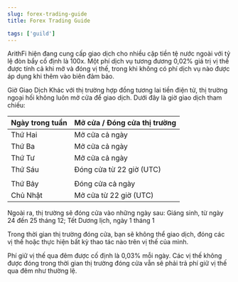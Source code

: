 ```yaml
---
slug: forex-trading-guide
title: Forex Trading Guide

tags: ['guild']
---
```


ArithFi hiện đang cung cấp giao dịch cho nhiều cặp tiền tệ nước ngoài với tỷ lệ đòn bẩy cố định là 100x. Một phí dịch vụ tương đương 0,02% giá trị vị thế được tính cả khi mở và đóng vị thế, trong khi không có phí dịch vụ nào được áp dụng khi thêm vào biên đảm bảo.

Giờ Giao Dịch
Khác với thị trường hợp đồng tương lai tiền điện tử, thị trường ngoại hối không luôn mở cửa để giao dịch. Dưới đây là giờ giao dịch tham chiếu:

| Ngày trong tuần | Mở cửa / Đóng cửa thị trường |
|-----------------|-------------------------------|
| Thứ Hai         | Mở cửa cả ngày              |
| Thứ Ba          | Mở cửa cả ngày              |
| Thứ Tư          | Mở cửa cả ngày              |
| Thứ Sáu         | Đóng cửa từ 22 giờ (UTC)     |
|                 |                               |
| Thứ Bảy         | Đóng cửa cả ngày            |
| Chủ Nhật        | Mở cửa từ 22 giờ (UTC)       |

Ngoài ra, thị trường sẽ đóng cửa vào những ngày sau:
Giáng sinh, từ ngày 24 đến 25 tháng 12; Tết Dương lịch, ngày 1 tháng 1

Trong thời gian thị trường đóng cửa, bạn sẽ không thể giao dịch, đóng các vị thế hoặc thực hiện bất kỳ thao tác nào trên vị thế của mình.

Phí giữ vị thế qua đêm được cố định là 0,03% mỗi ngày.
Các vị thế không được đóng trong thời gian thị trường đóng cửa vẫn sẽ phải trả phí giữ vị thế qua đêm như thường lệ.
